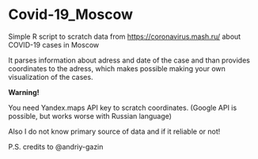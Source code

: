 # Covid-19_Moscow
Simple R script to scratch data from https://coronavirus.mash.ru/ about COVID-19 cases in Moscow

It parses information about adress and date of the case and than provides coordinates to the adress, which makes possible making your own visualization of the cases.

__Warning!__

You need Yandex.maps API key to scratch coordinates. (Google API is possible, but works worse with Russian language)

Also I do not know primary source of data and if it reliable or not!

P.S. credits to @andriy-gazin
